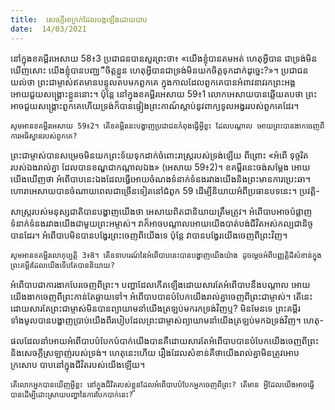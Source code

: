 ```yaml
---
title:  សេចក្តីអាក្រក់ដែលបង្កឡើងដោយបាប
date:  14/03/2021
---
```


នៅក្នុងខគម្ពីរអេសាយ 58៖3 ប្រជាជនបានសួរព្រះថា៖ «យើងខ្ញុំបានតមអត់ ហេតុអ្វីបាន ជាទ្រង់មិនឃើញសោះ យើងខ្ញុំបានបពា្ឈឺចិត្តខ្លួន ហេតុអ្វីបានជាទ្រង់មិនយកចិត្តទុកដាក់ដូច្នេះ?»។ ប្រជាជនយល់ថា ព្រះជាម្ចាស់ឥតមានបន្ទូលតបមកពួកគេ ក្នុងកាលដែលពួកគេបានអំពាវនាវរកព្រះអង្គ អោយជួយសង្រ្គោះខ្លួននោះ។ ប៉ុន្តែ នៅក្នុងខគម្ពីរអេសាយ 59៖1 លោកអេសាយបានឆ្លើយតបថា ព្រះ អាចជួយសង្រ្គោះពួកគេហើយទ្រង់ក៏បានផ្ទៀងព្រះកាណ៍ស្តាប់នូវពាក្យទូលអង្វររបស់ពួកគេដែរ។

`សូមអានខគម្ពីរអេសាយ 59៖2។ តើខគម្ពីរនេះបង្ហាញប្រជាជនកំពុងធ្វើអ្វីខ្លះ ដែលបណ្តាល អោយព្រះបានងាកចេញពីការអធិស្ឋានរបស់ពួកគេ?`

ព្រះជាម្ចាស់បានសម្រេចមិនយកព្រះទ័យទុកដាក់ចំពោះរាស្ត្ររបស់ទ្រង់ឡើយ ពីព្រោះ «អំពើ ទុច្ចរិតរបស់ឯងរាល់គ្នា ដែលបានខណ្ឌជាកណ្តាលឯង» (អេសាយ 59៖2)។ ខគម្ពីរនេះចង់សម្តែង អោយយើងឃើញថា អំពើបាបនេះឯងដែលធ្វើអោយចំណងទំនាក់ទំនងរវាងយើងនិងព្រះមានការប្រេះឆា។ ហោរាអេសាយបានចំណាយពេលជាច្រើនទៀតនៅជំពូក 59 ដើម្បីនិយាយអំពីប្រធានបទនេះ។ ប្រវត្ដិ-

សាស្ដ្ររបស់មនុស្សជាតិបានបង្ហាញយើងថា អេសាយពិតជានិយាយត្រឹមត្រូវ។ អំពើបាបអាចបំផ្លាញទំនាក់ទំនងរវាងយើងជាមួយព្រះអម្ចាស់។ វាក៏អាចបណ្តាលអោយយើងបាត់បង់ជីវិតអស់កល្បជានិច្ច បានដែរ។ អំពើបាបមិនបានបង្វែរព្រះចេញពីយើងទេ ប៉ុន្តែ វាបានបង្វែរយើងចេញពីព្រះវិញ។

`សូមអានខគម្ពីរលោកុប្បត្ដិ 3៖8។ តើឧទាហរណ៍នៃអំពើបាបនេះបានបង្ហាញយើងយ៉ាង ដូចម្ដេចអំពីបញ្ញត្តិដ៏សំខាន់ក្នុងព្រះគម្ពីរដែលយើងទើបតែបាននិយាយ?`

អំពើបាបជាការងាកបែរចេញពីព្រះ។ បញ្ហាដែលកើតឡើងដោយសារតែអំពើបាបនឹងបណ្តាល អោយយើងងាកចេញពីព្រះកាន់តែឆ្ងាយទៅ។ អំពើបាបបានបំបែកយើងរាល់គ្នាចេញពីព្រះជាម្ចាស់។ តើនេះដោយសារតែព្រះជាម្ចាស់មិនបានព្យាយាមនាំយើងត្រឡប់មករកទ្រង់វិញឬ? មិនមែនទេ ព្រះគម្ពីរ ទាំងមូលបានបង្ហាញប្រាប់យើងពីរបៀបដែលព្រះជាម្ចាស់ព្យាយាមនាំយើងត្រឡប់មកឯទ្រង់វិញ។ ហេតុ-

ផលដែលនាំអោយអំពើបាបបំបែកបំបាក់យើងបានគឺដោយសារតែអំពើបាបបានបំបែកយើងចេញពីព្រះ និងសេចក្តីស្រឡាញ់របស់ទ្រង់។ ហេតុនេះហើយ រឿងដែលសំខាន់គឺថាយើងរាល់គ្នាមិនត្រូវអោបក្រសោប បាបនៅក្នុងជីវិតរបស់យើងឡើយ។

`តើលោកអ្នកបានឃើញអ្វីខ្លះ នៅក្នុងជីវិតរបស់ខ្លួនដែលអំពើបាបបំបែកអ្នកចេញពីព្រះ? តើមាន អ្វីដែលយើងអាចធ្វើបានដើម្បីដោះស្រាយបញ្ហានៃការបែកបាក់នេះ?`